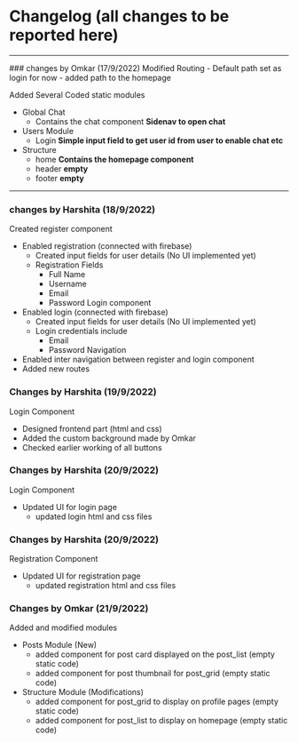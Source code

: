 # Changelog (all changes to be reported here)
<hr>
### changes by Omkar (17/9/2022) 
Modified Routing
- Default path set as login for now
- added path to the homepage

Added Several Coded static modules
- Global Chat
  - Contains the chat component <b> Sidenav to open chat</b>
- Users Module
  - Login <b>Simple input field to get user id from user to enable chat etc</b>
- Structure
  - home <b>Contains the homepage component</b>
  - header <b>empty</b>
  - footer <b>empty</b>
<hr>

### changes by Harshita (18/9/2022)
Created register component
- Enabled registration (connected with firebase)
  - Created input fields for user details (No UI implemented yet)
  - Registration Fields
    - Full Name
    - Username
    - Email
    - Password
Login component
- Enabled login (connected with firebase)
  - Created input fields for user details (No UI implemented yet)
  - Login credentials include
    - Email
    - Password
Navigation
- Enabled inter navigation between register and login component
- Added new routes


### Changes by Harshita (19/9/2022)
Login Component
- Designed frontend part (html and css)
- Added the custom background made by Omkar
- Checked earlier working of all buttons


### Changes by Harshita (20/9/2022)
Login Component
- Updated UI for login page
  - updated login html and css files



### Changes by Harshita (20/9/2022)
Registration Component
- Updated UI for registration page
  - updated registration html and css files



### Changes by Omkar (21/9/2022)
Added and modified modules 
- Posts Module (New)
  - added component for post card displayed on the post_list (empty static code)
  - added component for post thumbnail for post_grid (empty static code)
- Structure Module (Modifications)
  - added component for post_grid to display on profile pages (empty static code)
  - added component for post_list to display on homepage (empty static code)
